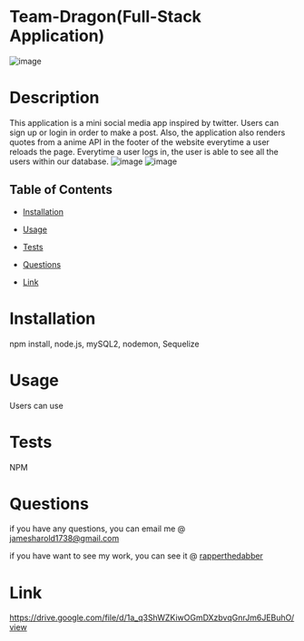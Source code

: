# Team-Dragon(Full-Stack Application)
![image](https://user-images.githubusercontent.com/116526260/226284966-3467d693-b604-4421-8d4c-527f792acd00.png)


 # Description 

  This application is a mini social media app inspired by twitter. Users can sign up or login in order to make a post. Also, the application also renders quotes from a anime API in the footer of the website everytime a user reloads the page. Everytime a user logs in, the user is able to see all the users within our database. 
  ![image](https://user-images.githubusercontent.com/116526260/226285073-01058c19-f7c1-4a33-bc21-e66896b57076.png)
![image](https://user-images.githubusercontent.com/116526260/226285300-4c3dbe01-c848-42f4-b32d-9709cfc76030.png)


  ## Table of Contents 
  
  * [Installation](#installation)
  
  * [Usage](#usage)
  
  * [Tests](#tests)
  
  * [Questions](#questions)
  * [Link](#Link)

  # Installation
  npm install, node.js, mySQL2, nodemon, Sequelize
  
  # Usage

  Users can use 

  # Tests

 NPM

  # Questions 

  if you have any questions, you can email me @ jamesharold1738@gmail.com

  if you have want to see my work, you can see it @  [rapperthedabber](https://github.com/rapperthedabber/)
  
  # Link 
  https://drive.google.com/file/d/1a_q3ShWZKiwOGmDXzbvqGnrJm6JEBuhO/view
  
